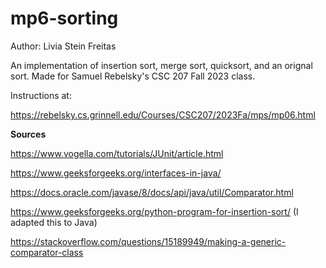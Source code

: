 # mp6-sorting

Author: Livia Stein Freitas

An implementation of insertion sort, merge sort, quicksort, and an orignal sort. Made for Samuel Rebelsky's CSC 207 Fall 2023 class.

Instructions at:

https://rebelsky.cs.grinnell.edu/Courses/CSC207/2023Fa/mps/mp06.html 

**Sources**


https://www.vogella.com/tutorials/JUnit/article.html

https://www.geeksforgeeks.org/interfaces-in-java/

https://docs.oracle.com/javase/8/docs/api/java/util/Comparator.html

https://www.geeksforgeeks.org/python-program-for-insertion-sort/ (I adapted this to Java)

https://stackoverflow.com/questions/15189949/making-a-generic-comparator-class

